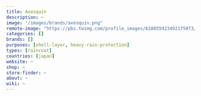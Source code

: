 ```yaml
---
title: Axesquin
description: ~
image: "/images/brands/axesquin.png"
remote-image: "https://pbs.twimg.com/profile_images/628055923492175873/M7vlH5q-.png"
categories: []
brands: []
purposes: [shell-layer, heavy-rain-protection]
types: [raincoat]
countries: [japan]
website: ~
shop: ~
store-finder: ~
about: ~
wiki: ~
---
```

